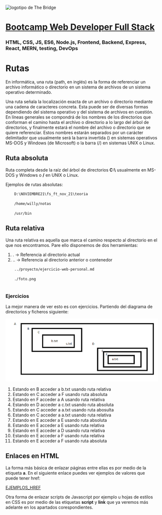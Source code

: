 ![logotipo de The Bridge](https://user-images.githubusercontent.com/27650532/77754601-e8365180-702b-11ea-8bed-5bc14a43f869.png  "logotipo de The Bridge")


# [Bootcamp Web Developer Full Stack](https://www.thebridge.tech/bootcamps/bootcamp-fullstack-developer/)

### HTML, CSS,  JS, ES6, Node.js, Frontend, Backend, Express, React, MERN, testing, DevOps

# Rutas
En informática, una ruta (path, en inglés) es la forma de referenciar un archivo informático o directorio en un sistema de archivos de un sistema operativo determinado.

Una ruta señala la localización exacta de un archivo o directorio mediante una cadena de caracteres concreta. Esta puede ser de diversas formas dependiendo del sistema operativo y del sistema de archivos en cuestión. En líneas generales se compondrá de los nombres de los directorios que conforman el camino hasta el archivo o directorio a lo largo del árbol de directorios, y finalmente estará el nombre del archivo o directorio que se quiere referenciar. Estos nombres estarán separados por un carácter delimitador que usualmente será la barra invertida (\) en sistemas operativos MS-DOS y Windows (de Microsoft) o la barra (/) en sistemas UNIX o Linux.

## Ruta absoluta
Ruta completa desde la raíz del árbol de directorios **C:\\** usualmente en MS-DOS y Windows o **/** en UNIX o Linux.

Ejemplos de rutas absolutas: 

```
    D:\NOVIEMBRE21\fs_ft_nov_21\teoria
    
    /home/willy/notas 
    
    /usr/bin

```

## Ruta relativa

Una ruta relativa es aquella que marca el camino respecto al directorio en el que nos encontramos. Pare ello disponemos de dos herramientas:

1. . -> Referencia al directorio actual
2. .. -> Referencia al directorio anterior o contenedor


```
    ../proyecto/ejercicio-web-personal.md
   
    ./foto.png
    
```

### Ejercicios

La mejor manera de ver esto es con ejercicios. Partiendo del diagrama de directorios y ficheros siguiente: 

![img](../../../assets/ramp_up/clase3/directorios.png)

1. Estando en B acceder a b.txt usando ruta relativa
2. Estando en C acceder a F usando ruta absoluta
3. Estando en F acceder a A usando ruta relativa
4. Estando en D acceder a c.txt usando ruta absoluta
5. Estando en C acceder a a.txt usando ruta abosulta
6. Estando en C acceder a a.txt usando ruta relativa
7. Estando en E acceder a E usando ruta absoluta
8. Estando en E acceder a E usando ruta relativa
9. Estando en E acceder a D usando ruta relativa
10. Estando en E acceder a F usando ruta relativa
11. Estando en E acceder a F usando ruta absoluta

## Enlaces en HTML 

La forma más básica de enlazar páginas entre ellas es por medio de la etiqueta **a**. En el siguiente enlace puedes ver ejemplos de valores que puede tener href:

[EJEMPLOS_HREF](https://www.w3schools.com/tags/att_a_href.asp)


Otra forma de enlazar scripts de Javascript por ejemplo u hojas de estilos en CSS es por medio de las etiquetas **script** y **link** que ya veremos más adelante en los apartados corespondientes.
